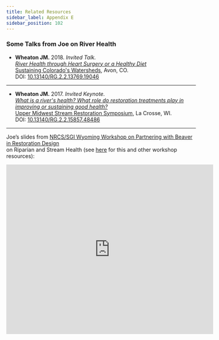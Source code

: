 ```yaml
---
title: Related Resources
sidebar_label: Appendix E
sidebar_position: 102
---
```


### Some Talks from Joe on River Health

- **Wheaton JM.** 2018. *Invited Talk.*  
  *[River Health through Heart Surgery or a Healthy Diet](https://www.researchgate.net/publication/328203070_River_Health_through_Heart_Surgery_or_a_Healthy_Diet?_sg=LZI9Kdt0AnOcpZTIyxyOQ6p5yKSYEXeVp-TEfZr32-js1Ype6QlpzkTjXQgHy0qGiWbTCONvJzxeSXIu3yP6q_a3bJ63fN3f6r-EfP7K.QRId3ja095XpMTjXQ2H8uEEefzbh-8yjXggeX-czg9_s9YilBB178yv-CFyAW-MKRrKbkc2rgETziQLRrwsBxw)*  
  [Sustaining Colorado's Watersheds](http://www.coloradowater.org/scw-conference-2018/), Avon, CO.  
  DOI: [10.13140/RG.2.2.13769.19046](http://dx.doi.org/10.13140/RG.2.2.13769.19046)

---

- **Wheaton JM.** 2017. *Invited Keynote.*  
  *[What is a river's health? What role do restoration treatments play in improving or sustaining good health?](https://www.researchgate.net/publication/314079209_What_is_a_river%27s_health_What_role_do_restoration_treatments_play_in_improving_or_sustaining_good_health)*  
  [Upper Midwest Stream Restoration Symposium](http://prrsum.umn.edu/symposium/2017-umsrs), La Crosse, WI.  
  DOI: [10.13140/RG.2.2.15857.48486](http://dx.doi.org/10.13140/RG.2.2.15857.48486)

---

Joe’s slides from [NRCS/SGI Wyoming Workshop on Partnering with Beaver in Restoration Design](http://beaver.joewheaton.org/nrcs---wyoming.html)  
on Riparian and Stream Health (see [here](http://beaver.joewheaton.org/lander-workshop-materials.html) for this and other workshop resources):


<div style={{ textAlign: "center" }}>
  <iframe
    src="https://docs.google.com/presentation/d/e/2PACX-1vQsFkwC11jG0eXNIlxURTwMtAat01IRYbCU3GQdqmj59i980Zed2VnJjRAmcHhEwKx4WnTA-UbTsxER/embed?start=false&loop=false&delayms=3000"
    width="550"
    height="450"
    frameBorder="0"
    allowFullScreen
  ></iframe>
</div>
